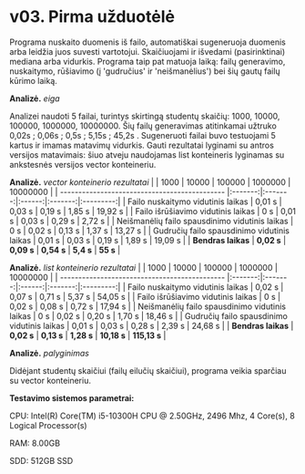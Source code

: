 # v03. Pirma užduotėlė

Programa nuskaito duomenis iš failo, automatiškai sugeneruoja duomenis arba leidžia juos suvesti vartotojui. Skaičiuojami ir išvedami (pasirinktinai) mediana arba vidurkis. Programa taip pat matuoja laiką: failų generavimo, nuskaitymo, rūšiavimo (į 'gudručius' ir 'neišmanėlius') bei šių gautų failų kūrimo laiką.

**Analizė.** _eiga_

Analizei naudoti 5 failai, turintys skirtingą studentų skaičių: 1000, 10000, 100000, 1000000, 10000000. Šių failų generavimas atitinkamai užtruko 0,02s ; 0,06s ; 0,5s ; 5,15s ; 45,2s . Sugeneruoti failai buvo testuojami 5 kartus ir imamas matavimų vidurkis. Gauti rezultatai lyginami su antros versijos matavimais: šiuo atveju naudojamas list konteineris lyginamas su ankstesnės versijos vector konteineriu.

**Analizė.** _vector konteinerio rezultatai_
|                                               |  1000   |  10000  | 100000 | 1000000 | 10000000  |
| --------------------------------------------- |:-------:|:-------:|:------:|:-------:|:---------:|
|  Failo nuskaitymo vidutinis laikas            | 0,01 s  |  0,03 s | 0,19 s | 1,85 s  |  19,92 s  |
|  Failo išrūšiavimo vidutinis laikas           | 0 s     |  0,01 s | 0,03 s | 0,29 s  |  2,72 s   |
|  Neišmanėlių failo spausdinimo vidutinis laikas | 0 s     |  0,02 s | 0,13 s | 1,37 s  |  13,27 s  |
|  Gudručių failo spausdinimo vidutinis laikas  | 0,01 s  |  0,03 s | 0,19 s | 1,89 s  |  19,09 s  |
|  **Bendras laikas**                             | **0,02 s** |  **0,09 s** | **0,54 s** | **5,4 s** |  **55 s** |

**Analizė.** _list konteinerio rezultatai_
|                                               |  1000   |  10000  | 100000 | 1000000 | 10000000  |
| --------------------------------------------- |:-------:|:-------:|:------:|:-------:|:---------:|
|  Failo nuskaitymo vidutinis laikas            | 0,02 s  |  0,07 s | 0,71 s | 5,37 s  |  54,05 s  |
|  Failo išrūšiavimo vidutinis laikas           | 0 s     |  0,02 s | 0,08 s | 0,72 s  |  17,94 s   |
|  Neišmanėlių failo spausdinimo vidutinis laikas | 0 s     |  0,02 s | 0,20 s | 1,70 s  |  18,46 s  |
|  Gudručių failo spausdinimo vidutinis laikas  | 0,01 s  |  0,03 s | 0,28 s | 2,39 s  |  24,68 s  |
|  **Bendras laikas**                             | **0,02 s** |  **0,13 s** | **1,28 s** | **10,18 s** |  **115,13 s** |

**Analizė.** _palyginimas_

Didėjant studentų skaičiui (failų eilučių skaičiui), programa veikia sparčiau su vector konteineriu.

**Testavimo sistemos parametrai:**

CPU: Intel(R) Core(TM) i5-10300H CPU @ 2.50GHz, 2496 Mhz, 4 Core(s), 8 Logical Processor(s)

RAM: 8.00GB

SDD: 512GB SSD
